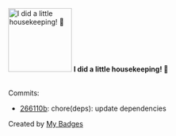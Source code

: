 <img src="https://github.com/my-badges/my-badges/blob/master/src/all-badges/chore-commit/chore-commit.png?raw=true" alt="I did a little housekeeping! 🧹" title="I did a little housekeeping! 🧹" width="128">
<strong>I did a little housekeeping! 🧹</strong>
<br><br>

Commits:

- <a href="https://github.com/Neptunium931/blog/commit/266110bb169f3f95af9cbd9d53926e589fbef285">266110b</a>: chore(deps): update dependencies


Created by <a href="https://github.com/my-badges/my-badges">My Badges</a>